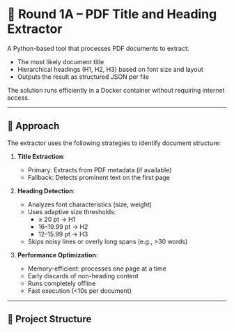 # 📘 Round 1A – PDF Title and Heading Extractor

A Python-based tool that processes PDF documents to extract:

- The most likely document title
- Hierarchical headings (H1, H2, H3) based on font size and layout
- Outputs the result as structured JSON per file

The solution runs efficiently in a Docker container without requiring internet access.

---

## 📌 Approach

The extractor uses the following strategies to identify document structure:

1. **Title Extraction**:
   - Primary: Extracts from PDF metadata (if available)
   - Fallback: Detects prominent text on the first page

2. **Heading Detection**:
   - Analyzes font characteristics (size, weight)
   - Uses adaptive size thresholds:
     - ≥ 20 pt → H1
     - 16–19.99 pt → H2
     - 12–15.99 pt → H3
   - Skips noisy lines or overly long spans (e.g., >30 words)

3. **Performance Optimization**:
   - Memory-efficient: processes one page at a time
   - Early discards of non-heading content
   - Runs completely offline
   - Fast execution (<10s per document)

---

## 📂 Project Structure

